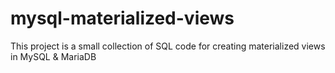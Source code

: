 # mysql-materialized-views
This project is a small collection of SQL code for creating materialized views in MySQL &amp; MariaDB
